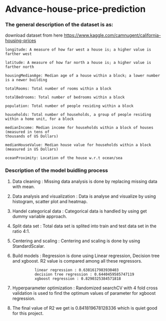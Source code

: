 # Advance-house-price-prediction


### The general description of the dataset is as:

download dataset from here https://www.kaggle.com/camnugent/california-housing-prices

    longitude: A measure of how far west a house is; a higher value is farther west

    latitude: A measure of how far north a house is; a higher value is farther north

    housingMedianAge: Median age of a house within a block; a lower number is a newer building

    totalRooms: Total number of rooms within a block

    totalBedrooms: Total number of bedrooms within a block

    population: Total number of people residing within a block

    households: Total number of households, a group of people residing within a home unit, for a block

    medianIncome: Median income for households within a block of houses (measured in tens of 
    thousands of US Dollars)

    medianHouseValue: Median house value for households within a block (measured in US Dollars)

    oceanProximity: Location of the house w.r.t ocean/sea
    
    
### Description of the model buidling process

1) Data cleaning : Missing data analysis is done by replacing missing data with mean.

2) Data analysis and visualization : Data is analyse and visualize by using histogram, scatter plot and heatmap.

3) Handel categorical data : Categorical data is handled by using get dummy variable approach.

4) Split data set : Total data set is splited into train and test data set in the ratio 4:1.

5) Centering and scaling : Centering and scaling is done by using StandardScalar.

6) Build models : Regression is done using Linear regression, Decision tree and xgboost. R2 value is compared among all these regressors.

                 linear regression : 0.6381617983930403
                 decision tree regression : 0.6440459585747119
                 xgboost regression : 0.8290325384571818
                 
                 
7) Hyperparameter optimization : Randomized searchCV with 4 fold cross validation is used to find the optimum values of parameter for xgboost regression.

8) The final value of R2 we get is 0.841819678128336 which is quiet good for this project.



